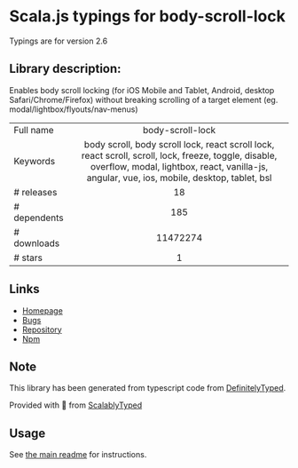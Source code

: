 
# Scala.js typings for body-scroll-lock

Typings are for version 2.6

## Library description:
Enables body scroll locking (for iOS Mobile and Tablet, Android, desktop Safari/Chrome/Firefox) without breaking scrolling of a target element (eg. modal/lightbox/flyouts/nav-menus)

|                    |                 |
| ------------------ | :-------------: |
| Full name          | body-scroll-lock |
| Keywords           | body scroll, body scroll lock, react scroll lock, react scroll, scroll, lock, freeze, toggle, disable, overflow, modal, lightbox, react, vanilla-js, angular, vue, ios, mobile, desktop, tablet, bsl |
| # releases         | 18 |
| # dependents       | 185 |
| # downloads        | 11472274 |
| # stars            | 1 |

## Links
- [Homepage](https://github.com/willmcpo/body-scroll-lock#readme)
- [Bugs](https://github.com/willmcpo/body-scroll-lock/issues)
- [Repository](https://github.com/willmcpo/body-scroll-lock)
- [Npm](https://www.npmjs.com/package/body-scroll-lock)
    


## Note
This library has been generated from typescript code from [DefinitelyTyped](https://definitelytyped.org).

Provided with :purple_heart: from [ScalablyTyped](https://github.com/oyvindberg/ScalablyTyped)

## Usage
See [the main readme](../../readme.md) for instructions.


